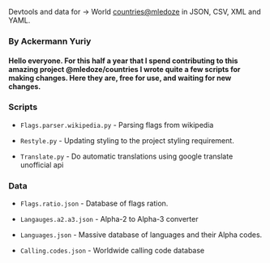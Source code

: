 Devtools and data for -> World [countries@mledoze](https://github.com/mledoze/countries) in JSON, CSV, XML and YAML.
### By Ackermann Yuriy

#### Hello everyone. For this half a year that I spend contributing to this amazing project @mledoze/countries I wrote quite a few scripts for making changes. Here they are, free for use, and waiting for new changes.

### Scripts

 - `Flags.parser.wikipedia.py` - Parsing flags from wikipedia

 - `Restyle.py` - Updating styling to the project styling requirement.

 - `Translate.py` - Do automatic translations using google translate 
    unofficial api

### Data

 - `Flags.ratio.json` - Database of flags ration.

 - `Langauges.a2.a3.json` - Alpha-2 to Alpha-3 converter

 - `Languages.json` - Massive database of languages and their Alpha codes.
 
 - `Calling.codes.json` - Worldwide calling code database
